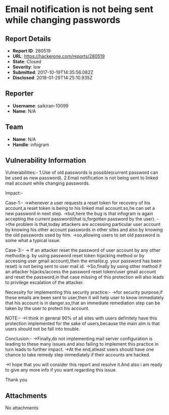 # Email notification is not being sent while changing passwords

## Report Details
- **Report ID**: 280519
- **URL**: https://hackerone.com/reports/280519
- **State**: Closed
- **Severity**: low
- **Submitted**: 2017-10-19T14:35:56.082Z
- **Disclosed**: 2018-01-29T14:25:10.935Z

## Reporter
- **Username**: saikiran-10099
- **Name**: N/A

## Team
- **Name**: N/A
- **Handle**: infogram

## Vulnerability Information
Vulnerabilities:-
1.Use of old passwords is possible(current password can be used as new password).
2.Email notification is not being sent to linked mail account while changing passwords.

Impact:-

Case-1:-
->whenever a user requests a reset token for recovery of his account,a reset token is being to his linked mail account.so,he can set a new password in next step.
->but,here the bug is that infogram is again accepting the current password(that is,forgotten password by the user).
->the problem is that,today attackers are accessing particular user account by knowing his other account passwords in other sites and also by knowing the old passwords used by him.
->so,allowing users to set old password is some what a typical issue.

Case-3:-
-> If an attacker reset the password of user account by any other method(e.g. by using password reset token hijacking method or by accessing user gmail account),then the email(e.g. your password has been reset) is not being sent to user mail id.
->So,finally by using other method if an attacker hijacks/access the password reset token/user gmail account and reset the password,in that case missing of this protection will also leads to privilege escalation of the attacker.

Necessity for implementing this security practice:-
->for security purpose,if these emails are been sent to user,then it will help user to know immediately that his account is in danger.so,that an immediate remediation step can be taken by the user to protect his account.

NOTE:-
->I think in general 90% of all sites with users definitely have this protection implemented for the sake of users,because the main aim is that users should not be fall into trouble.

Conclusion:-
->Finally,do not implementing mail server configuration is leading to these many issues and also failing to implement this practice in turn leads to further impact.
->At the end,atleast users should have one chance to take remedy step immediately if their accounts are hacked.

->I hope that you will consider this report and resolve it.And also i am ready to give any more info if you want regarding this issue.

Thank you

## Attachments
No attachments
